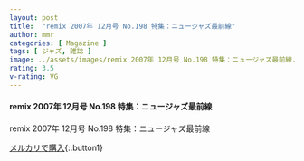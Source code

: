 ```yaml
---
layout: post
title:  "remix 2007年 12月号 No.198 特集：ニュージャズ最前線"
author: mmr
categories: [ Magazine ]
tags: [ ジャズ, 雑誌 ]
image: ../assets/images/remix 2007年 12月号 No.198 特集：ニュージャズ最前線.jpg
rating: 3.5
v-rating: VG
---
```


#### remix 2007年 12月号 No.198 特集：ニュージャズ最前線

remix 2007年 12月号 No.198 特集：ニュージャズ最前線


[メルカリで購入](https://jp.mercari.com/item/m76006573417){:.button1}


